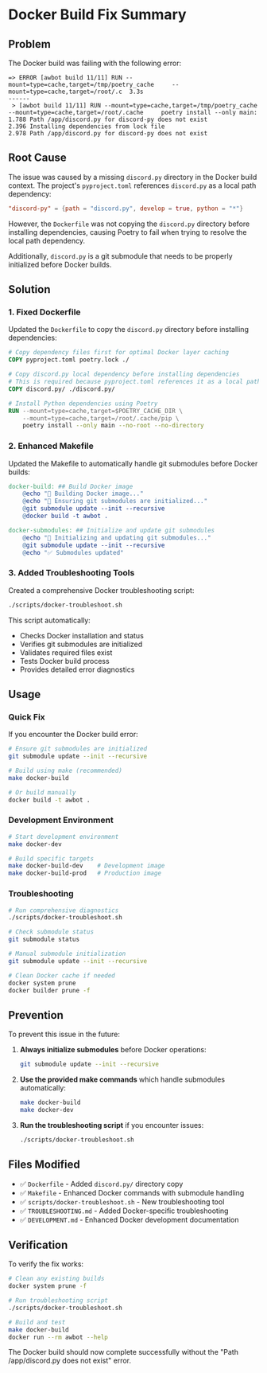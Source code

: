 # Docker Build Fix Summary

## Problem

The Docker build was failing with the following error:

```
=> ERROR [awbot build 11/11] RUN --mount=type=cache,target=/tmp/poetry_cache     --mount=type=cache,target=/root/.c  3.3s
------
 > [awbot build 11/11] RUN --mount=type=cache,target=/tmp/poetry_cache     --mount=type=cache,target=/root/.cache     poetry install --only main:
1.788 Path /app/discord.py for discord-py does not exist
2.396 Installing dependencies from lock file
2.978 Path /app/discord.py for discord-py does not exist
```

## Root Cause

The issue was caused by a missing `discord.py` directory in the Docker build context. The project's `pyproject.toml` references `discord.py` as a local path dependency:

```toml
"discord-py" = {path = "discord.py", develop = true, python = "*"}
```

However, the `Dockerfile` was not copying the `discord.py` directory before installing dependencies, causing Poetry to fail when trying to resolve the local path dependency.

Additionally, `discord.py` is a git submodule that needs to be properly initialized before Docker builds.

## Solution

### 1. Fixed Dockerfile

Updated the `Dockerfile` to copy the `discord.py` directory before installing dependencies:

```dockerfile
# Copy dependency files first for optimal Docker layer caching
COPY pyproject.toml poetry.lock ./

# Copy discord.py local dependency before installing dependencies
# This is required because pyproject.toml references it as a local path dependency
COPY discord.py/ ./discord.py/

# Install Python dependencies using Poetry
RUN --mount=type=cache,target=$POETRY_CACHE_DIR \
    --mount=type=cache,target=/root/.cache/pip \
    poetry install --only main --no-root --no-directory
```

### 2. Enhanced Makefile

Updated the Makefile to automatically handle git submodules before Docker builds:

```makefile
docker-build: ## Build Docker image
	@echo "🐳 Building Docker image..."
	@echo "🔄 Ensuring git submodules are initialized..."
	@git submodule update --init --recursive
	@docker build -t awbot .

docker-submodules: ## Initialize and update git submodules
	@echo "🔄 Initializing and updating git submodules..."
	@git submodule update --init --recursive
	@echo "✅ Submodules updated"
```

### 3. Added Troubleshooting Tools

Created a comprehensive Docker troubleshooting script:

```bash
./scripts/docker-troubleshoot.sh
```

This script automatically:
- Checks Docker installation and status
- Verifies git submodules are initialized
- Validates required files exist
- Tests Docker build process
- Provides detailed error diagnostics

## Usage

### Quick Fix

If you encounter the Docker build error:

```bash
# Ensure git submodules are initialized
git submodule update --init --recursive

# Build using make (recommended)
make docker-build

# Or build manually
docker build -t awbot .
```

### Development Environment

```bash
# Start development environment
make docker-dev

# Build specific targets
make docker-build-dev    # Development image
make docker-build-prod   # Production image
```

### Troubleshooting

```bash
# Run comprehensive diagnostics
./scripts/docker-troubleshoot.sh

# Check submodule status
git submodule status

# Manual submodule initialization
git submodule update --init --recursive

# Clean Docker cache if needed
docker system prune
docker builder prune -f
```

## Prevention

To prevent this issue in the future:

1. **Always initialize submodules** before Docker operations:
   ```bash
   git submodule update --init --recursive
   ```

2. **Use the provided make commands** which handle submodules automatically:
   ```bash
   make docker-build
   make docker-dev
   ```

3. **Run the troubleshooting script** if you encounter issues:
   ```bash
   ./scripts/docker-troubleshoot.sh
   ```

## Files Modified

- ✅ `Dockerfile` - Added `discord.py/` directory copy
- ✅ `Makefile` - Enhanced Docker commands with submodule handling
- ✅ `scripts/docker-troubleshoot.sh` - New troubleshooting tool
- ✅ `TROUBLESHOOTING.md` - Added Docker-specific troubleshooting
- ✅ `DEVELOPMENT.md` - Enhanced Docker development documentation

## Verification

To verify the fix works:

```bash
# Clean any existing builds
docker system prune -f

# Run troubleshooting script
./scripts/docker-troubleshoot.sh

# Build and test
make docker-build
docker run --rm awbot --help
```

The Docker build should now complete successfully without the "Path /app/discord.py does not exist" error.